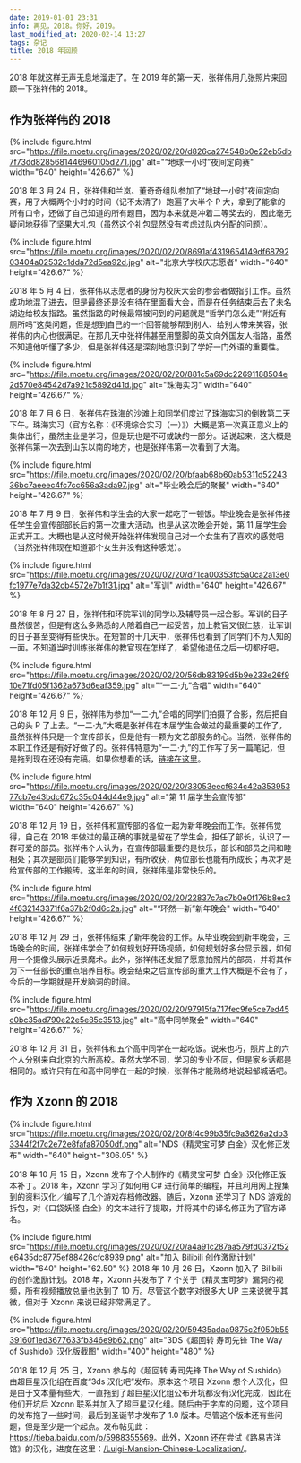 ```yaml
---
date: 2019-01-01 23:31
info: 再见，2018。你好，2019。
last_modified_at: 2020-02-14 13:27
tags: 杂记
title: 2018 年回顾
---
```

2018 年就这样无声无息地溜走了。在 2019 年的第一天，张祥伟用几张照片来回顾一下张祥伟的 2018。

## 作为张祥伟的 2018
{% include figure.html src="https://file.moetu.org/images/2020/02/20/d826ca274548b0e22eb5db7f73dd8285681446960105d271.jpg" alt="“地球一小时”夜间定向赛" width="640" height="426.67" %}

2018 年 3 月 24 日，张祥伟和兰岚、董奇奇组队参加了“地球一小时”夜间定向赛，用了大概两个小时的时间（记不太清了）跑遍了大半个 P 大，拿到了能拿的所有口令，还做了自己知道的所有题目，因为本来就是冲着二等奖去的，因此毫无疑问地获得了坚果大礼包（虽然这个礼包显然没有考虑过队内分配的问题）。

{% include figure.html src="https://file.moetu.org/images/2020/02/20/8691af4319654149df6879203404a02532c1dda72d5ea92d.jpg" alt="北京大学校庆志愿者" width="640" height="426.67" %}

2018 年 5 月 4 日，张祥伟以志愿者的身份为校庆大会的参会者做指引工作。虽然成功地混了进去，但是最终还是没有待在里面看大会，而是在任务结束后去了未名湖边给校友指路。虽然指路的时候最常被问到的问题就是“哲学门怎么走”“附近有厕所吗”这类问题，但是想到自己的一个回答能够帮到别人、给别人带来笑容，张祥伟的内心也很满足。在那几天中张祥伟甚至用蹩脚的英文向外国友人指路，虽然不知道他听懂了多少，但是张祥伟还是深刻地意识到了学好一门外语的重要性。

{% include figure.html src="https://file.moetu.org/images/2020/02/20/881c5a69dc22691188504e2d570e84542d7a921c5892d41d.jpg" alt="珠海实习" width="640" height="426.67" %}

2018 年 7 月 6 日，张祥伟在珠海的沙滩上和同学们度过了珠海实习的倒数第二天下午。珠海实习（官方名称：《环境综合实习（一）》）大概是第一次真正意义上的集体出行，虽然主业是学习，但是玩也是不可或缺的一部分。话说起来，这大概是张祥伟第一次去到山东以南的地方，也是张祥伟第一次看到了大海。

{% include figure.html src="https://file.moetu.org/images/2020/02/20/bfaab68b60ab5311d5224336bc7aeeec4fc7cc656a3ada97.jpg" alt="毕业晚会后的聚餐" width="640" height="426.67" %}

2018 年 7 月 9 日，张祥伟和学生会的大家一起吃了一顿饭。毕业晚会是张祥伟接任学生会宣传部部长后的第一次重大活动，也是从这次晚会开始，第 11 届学生会正式开工。大概也是从这时候开始张祥伟发现自己对一个女生有了喜欢的感觉吧（当然张祥伟现在知道那个女生并没有这种感觉）。

{% include figure.html src="https://file.moetu.org/images/2020/02/20/d71ca00353fc5a0ca2a13e0fc1977e7da32cb4572e7b1f31.jpg" alt="军训" width="640" height="426.67" %}

2018 年 8 月 27 日，张祥伟和环院军训的同学以及辅导员一起合影。军训的日子虽然很苦，但是有这么多熟悉的人陪着自己一起受苦，加上教官又很仁慈，让军训的日子甚至变得有些快乐。在短暂的十几天中，张祥伟也看到了同学们不为人知的一面。不知道当时训练张祥伟的教官现在怎样了，希望他退伍之后一切都好吧。

{% include figure.html src="https://file.moetu.org/images/2020/02/20/56db83199d5b9e233e26f910e71fd05f1362a673d6eaf359.jpg" alt="“一二·九”合唱" width="640" height="426.67" %}

2018 年 12 月 9 日，张祥伟为参加“一二·九”合唱的同学们拍摄了合影，然后把自己的头 P 了上去。“一二·九”大概是张祥伟在本届学生会做过的最重要的工作了，虽然张祥伟只是一个宣传部长，但是他有一颗为文艺部服务的心。当然，张祥伟的本职工作还是有好好做了的。张祥伟特意为“一二·九”的工作写了另一篇笔记，但是拖到现在还没有完稿。如果你想看的话，[链接在这里](/posts/December-9th-Review.html)。

{% include figure.html src="https://file.moetu.org/images/2020/02/20/33053eecf634c42a35395377cb7e43bdc672c35c044d44e9.jpg" alt="第 11 届学生会宣传部" width="640" height="426.67" %}

2018 年 12 月 19 日，张祥伟和宣传部的各位一起为新年晚会而工作。张祥伟觉得，自己在 2018 年做过的最正确的事就是留在了学生会，担任了部长，认识了一群可爱的部员。张祥伟个人认为，在宣传部最重要的是快乐，部长和部员之间和睦相处；其次是部员们能够学到知识，有所收获，两位部长也能有所成长；再次才是给宣传部的工作搬砖。这半年的时间，张祥伟是非常快乐的。

{% include figure.html src="https://file.moetu.org/images/2020/02/20/22837c7ac7b0e0f176b8ec34f632143371f6a37b2f0d6c2a.jpg" alt="“环然一新”新年晚会" width="640" height="426.67" %}

2018 年 12 月 29 日，张祥伟结束了新年晚会的工作。从毕业晚会到新年晚会，三场晚会的时间，张祥伟学会了如何规划好开场视频，如何规划好多台显示器，如何用一个摄像头展示近景魔术。此外，张祥伟还发掘了愿意拍照片的部员，并将其作为下一任部长的重点培养目标。晚会结束之后宣传部的重大工作大概是不会有了，今后的一学期就是开发脑洞的时间。

{% include figure.html src="https://file.moetu.org/images/2020/02/20/97915fa717fec9fe5ce7ed45c0bc35ad790e22e5e85c3513.jpg" alt="高中同学聚会" width="640" height="426.67" %}

2018 年 12 月 31 日，张祥伟和五个高中同学在一起吃饭。说来也巧，照片上的六个人分别来自北京的六所高校。虽然大学不同，学习的专业不同，但是家乡话都是相同的。或许只有在和高中同学在一起的时候，张祥伟才能熟练地说起邹城话吧。

## 作为 Xzonn 的 2018
{% include figure.html src="https://file.moetu.org/images/2020/02/20/8f4c99b35fc9a3626a2db33344f2f7c2e72e8fafa87050df.png" alt="NDS《精灵宝可梦 白金》汉化修正发布" width="640" height="306.05" %}

2018 年 10 月 15 日，Xzonn 发布了个人制作的《精灵宝可梦 白金》汉化修正版本补丁。2018 年，Xzonn 学习了如何用 C# 进行简单的编程，并且利用网上搜集到的资料汉化／编写了几个游戏存档修改器。随后，Xzonn 还学习了 NDS 游戏的拆包，对《口袋妖怪 白金》的文本进行了提取，并将其中的译名修正为了官方译名。

{% include figure.html src="https://file.moetu.org/images/2020/02/20/a4a91c287aa579fd0372f52e6435dc8775ef88426cfc8939.png" alt="加入 Bilibili 创作激励计划" width="640" height="62.50" %}
2018 年 10 月 26 日，Xzonn 加入了 Bilibili 的创作激励计划。2018 年，Xzonn 共发布了 7 个关于《精灵宝可梦》漏洞的视频，所有视频播放总量也达到了 10 万。尽管这个数字对很多大 UP 主来说微乎其微，但对于 Xzonn 来说已经非常满足了。

{% include figure.html src="https://file.moetu.org/images/2020/02/20/59435adaa9875c2f050b5539160f1ed3677633fb346e9b62.png" alt="3DS《超回转 寿司先锋 The Way of Sushido》汉化版截图" width="400" height="480" %}

2018 年 12 月 25 日，Xzonn 参与的《超回转 寿司先锋 The Way of Sushido》由超巨星汉化组在百度“3ds 汉化吧”发布。原本这个项目 Xzonn 想个人汉化，但是由于文本量有些大，一直拖到了超巨星汉化组公布开坑都没有汉化完成，因此在他们开坑后 Xzonn 联系并加入了超巨星汉化组。随后由于字库的问题，这个项目的发布拖了一些时间，最后到圣诞节才发布了 1.0 版本。尽管这个版本还有些问题，但是至少是一个起点。发布帖见此：<https://tieba.baidu.com/p/5988355569>。此外，Xzonn 还在尝试《路易吉洋馆》的汉化，进度在这里：[/Luigi-Mansion-Chinese-Localization/](/posts/Luigi-Mansion-Chinese-Localization.html)。